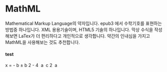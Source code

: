 # MathML
Mathematical Markup Language의 약자입니다.
epub3 에서 수학기호를 표현하는 방법중 하나입니다.
XML 용용기술이며, HTML5 기술의 하나입니다.
막상 수식을 작성해보면 LaTex가 더 편리하다고 개인적으로 생각합니다.
약간의 인내심을 가지고 MathML을 사용해보는 것도 추천합니다.

#### test
<mrow>
  <mi>x</mi>
  <mo>=</mo>
  <mfrac>
    <mrow>
      <mrow>
        <mo>-</mo>
        <mi>b</mi>
      </mrow>
      <mo>&#xB1;<!--PLUS-MINUS SIGN--></mo>
      <msqrt>
        <mrow>
          <msup>
            <mi>b</mi>
            <mn>2</mn>
          </msup>
          <mo>-</mo>
          <mrow>
            <mn>4</mn>
            <mo>&#x2062;<!--INVISIBLE TIMES--></mo>
            <mi>a</mi>
            <mo>&#x2062;<!--INVISIBLE TIMES--></mo>
            <mi>c</mi>
          </mrow>
        </mrow>
      </msqrt>
    </mrow>
    <mrow>
      <mn>2</mn>
      <mo>&#x2062;<!--INVISIBLE TIMES--></mo>
      <mi>a</mi>
    </mrow>
  </mfrac>
</mrow>
